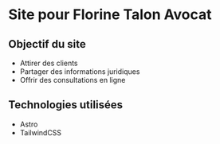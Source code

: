 # Site pour Florine Talon Avocat

## Objectif du site

- Attirer des clients
- Partager des informations juridiques
- Offrir des consultations en ligne

## Technologies utilisées

- Astro
- TailwindCSS
